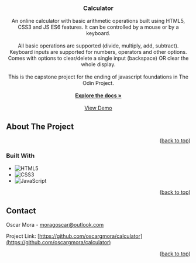 <!-- Improved compatibility of back to top link: See: https://github.com/othneildrew/Best-README-Template/pull/73 -->
<a name="readme-top"></a>
<!--
*** Thanks for checking out the Best-README-Template. If you have a suggestion
*** that would make this better, please fork the repo and create a pull request
*** or simply open an issue with the tag "enhancement".
*** Don't forget to give the project a star!
*** Thanks again! Now go create something AMAZING! :D
-->

<h3 align="center">Calculator</h3>

  <p align="center">
    An online calculator with basic arithmetic operations built using HTML5, CSS3 and JS ES6 features. It can be controlled by a mouse or by a keyboard. 
    <br />
    <br />
    All basic operations are supported (divide, multiply, add, subtract). Keyboard inputs are supported for numbers, operators and other options. Comes with options to clear/delete a single input (backspace) OR clear the whole display.
    <br />
    <br />
    This is the capstone project for the ending of javascript foundations in The Odin Project.
    <br />
    <br />
    <a href="https://github.com/oscargmora/calculator"><strong>Explore the docs »</strong></a>
    <br />
    <br />
    <a href="https://oscargmora.github.io/calculator/">View Demo</a>
  </p>
</div>


<!-- ABOUT THE PROJECT -->
## About The Project

<!-- [![Product Name Screen Shot][product-screenshot]](https://example.com) -->


<p align="right">(<a href="#readme-top">back to top</a>)</p>



### Built With

* ![HTML5](https://img.shields.io/badge/HTML5%20-%23E34F26.svg?style=for-the-badge&logo=html5&logoColor=white)
* ![CSS3](https://img.shields.io/badge/CSS%20-%231572B6.svg?style=for-the-badge&logo=css3&logoColor=white)
* ![JavaScript](https://img.shields.io/badge/JavaScript%20-%23F7DF1E.svg?style=for-the-badge&logo=javascript&logoColor=black)

<p align="right">(<a href="#readme-top">back to top</a>)</p>

<!-- CONTACT -->
## Contact

Oscar Mora - moragoscar@outlook.com

Project Link: [https://github.com/oscargmora/calculator](https://github.com/oscargmora/calculator)

<p align="right">(<a href="#readme-top">back to top</a>)</p>
